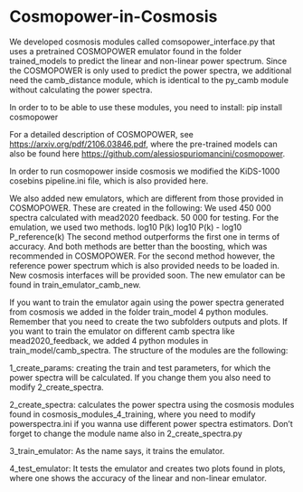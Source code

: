 # Cosmopower-in-Cosmosis

We developed cosmosis modules called comsopower_interface.py that uses a pretrained COSMOPOWER emulator found in the folder trained_models to predict the linear and non-linear power spectrum.
Since the COSMOPOWER is only used to predict the power spectra, we additional need the camb_distance module, which is identical to the py_camb module without calculating the power spectra.

In order to to be able to use these modules, you need to install:
pip install cosmopower

For a detailed description of COSMOPOWER, see https://arxiv.org/pdf/2106.03846.pdf, where the pre-trained models can also be found here https://github.com/alessiospuriomancini/cosmopower.

In order to run cosmopower inside cosmosis we modified the KiDS-1000 cosebins pipeline.ini file, which is also provided here.

We also added new emulators, which are different from those provided in COSMOPOWER.
These are created in the following:
We used 450 000 spectra calculated with mead2020 feedback. 
50 000 for testing.
For the emulation, we used two methods. 
log10 P(k)
log10 P(k) - log10 P_reference(k)
The second method outperforms the first one in terms of accuracy. And both methods are better than the boosting, which was recommended in COSMOPOWER. For the second method however, the reference power spectrum which is also provided needs to be loaded in. New cosmosis interfaces will be provided soon. The new emulator can be found in train_emulator_camb_new. 

If you want to train the emulator again using the power spectra generated from cosmosis we added in the folder train_model 4 python modules. Remember that you need to create the two subfolders outputs and plots. If you want to train the emulator on different camb spectra like mead2020_feedback, we added 4 python modules in train_model/camb_spectra. The structure of the modules are the following:

1_create_params:  creating the train and test parameters, for which the power spectra will be calculated. If you change them you also need to modify 2_create_spectra.

2_create_spectra: calculates the power spectra using the cosmosis modules found in cosmosis_modules_4_training, where you need to modify powerspectra.ini if you wanna use different power spectra estimators. Don’t forget to change the module name also in 2_create_spectra.py

3_train_emulator: As the name says, it trains the emulator.

4_test_emulator: It tests the emulator and creates two plots found in plots, where one shows the accuracy of the linear and non-linear emulator.
